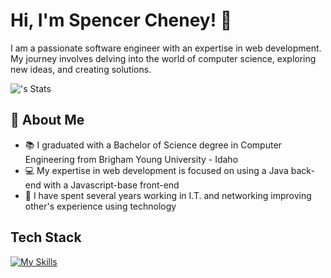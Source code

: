 # Hi, I'm Spencer Cheney! 👋

I am a passionate software engineer with an expertise in web development. My journey involves delving into the world of computer science, exploring new ideas, and creating solutions.

![<spencercheney>'s Stats](https://github-readme-stats.vercel.app/api?username=spencercheney&theme=vue-dark&show_icons=true&hide_border=true&count_private=true)

## 🚀 About Me

- 📚 I graduated with a Bachelor of Science degree in Computer Engineering from Brigham Young University - Idaho
- 💻 My expertise in web development is focused on using a Java back-end with a Javascript-base front-end
- 🔌 I have spent several years working in I.T. and networking improving other's experience using technology

## Tech Stack
[![My Skills](https://skillicons.dev/icons?i=js,html,css,java,c++)](https://skillicons.dev)

<!--
**spencercheney/spencercheney** is a ✨ _special_ ✨ repository because its `README.md` (this file) appears on your GitHub profile.

Here are some ideas to get you started:

- 🔭 I’m currently working on ...
- 🌱 I’m currently learning ...
- 👯 I’m looking to collaborate on ...
- 🤔 I’m looking for help with ...
- 💬 Ask me about ...
- 📫 How to reach me: ...
- 😄 Pronouns: ...
- ⚡ Fun fact: ...
-->
